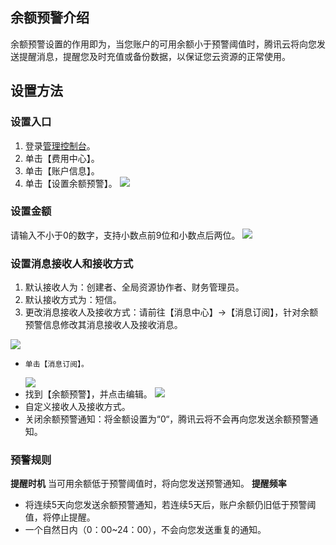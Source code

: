 ## 余额预警介绍
余额预警设置的作用即为，当您账户的可用余额小于预警阈值时，腾讯云将向您发送提醒消息，提醒您及时充值或备份数据，以保证您云资源的正常使用。
## 设置方法
### 设置入口
1. 登录[管理控制台](https://cloud.tencent.com/login?s_url=https%3A%2F%2Fconsole.cloud.tencent.com%2F)。
2. 单击【费用中心】。
3. 单击【账户信息】。
4. 单击【设置余额预警】。
![](http://i.imgur.com/iS5kDji.png)

### 设置金额
请输入不小于0的数字，支持小数点前9位和小数点后两位。
![](http://i.imgur.com/e0Crzgr.png)
### 设置消息接收人和接收方式
1.  默认接收人为：创建者、全局资源协作者、财务管理员。
2.  默认接收方式为：短信。
3.  更改消息接收人及接收方式：请前往【消息中心】->【消息订阅】，针对余额预警信息修改其消息接收人及接收消息。
   
	 
![](http://i.imgur.com/2xqHaqS.png)
-     单击【消息订阅】。
    ![](http://i.imgur.com/xU1GugA.png)
-   找到【余额预警】，并点击编辑。
    ![](http://i.imgur.com/ZK15cjg.png)
- 自定义接收人及接收方式。
- 关闭余额预警通知：将金额设置为“0“，腾讯云将不会再向您发送余额预警通知。

### 预警规则
**提醒时机**
    当可用余额低于预警阈值时，将向您发送预警通知。
**提醒频率**
* 将连续5天向您发送余额预警通知，若连续5天后，账户余额仍旧低于预警阈值，将停止提醒。
* 一个自然日内（0：00~24：00），不会向您发送重复的通知。
